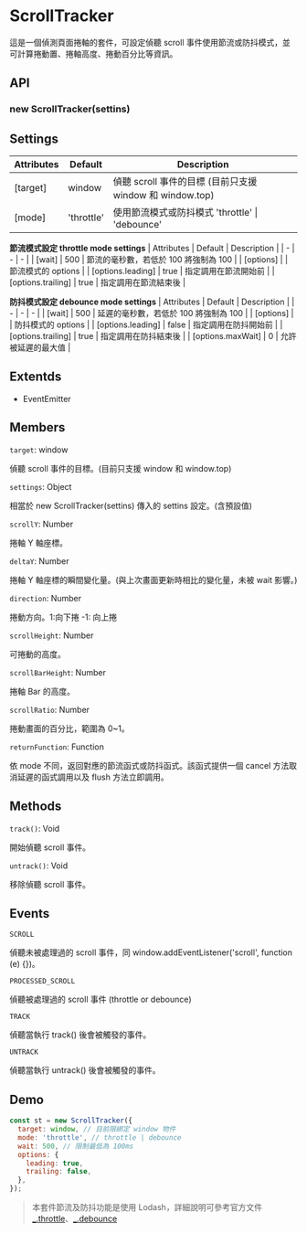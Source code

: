 # ScrollTracker

這是一個偵測頁面捲軸的套件，可設定偵聽 scroll 事件使用節流或防抖模式，並可計算捲動置、捲軸高度、捲動百分比等資訊。


## API

### new ScrollTracker(settins)

## Settings
| Attributes | Default | Description | 
| - | - | - |
| [target] | window | 偵聽 scroll 事件的目標 (目前只支援 window 和 window.top) |
| [mode] | 'throttle' | 使用節流模式或防抖模式 'throttle' \| 'debounce' |

**節流模式設定 throttle mode settings**
| Attributes | Default | Description | 
| - | - | - |
| [wait] | 500 | 節流的毫秒數，若低於 100 將強制為 100 |
| [options] |  | 節流模式的 options |
| [options.leading] | true | 指定調用在節流開始前 |
| [options.trailing] | true | 指定調用在節流結束後 |

**防抖模式設定 debounce mode settings**
| Attributes | Default | Description | 
| - | - | - |
| [wait] | 500 | 延遲的毫秒數，若低於 100 將強制為 100 |
| [options] |  | 防抖模式的 options |
| [options.leading] | false | 指定調用在防抖開始前 |
| [options.trailing] | true | 指定調用在防抖結束後 |
| [options.maxWait] | 0 | 允許被延遲的最大值 |

## Extentds
-  EventEmitter

## Members

`target`: window

偵聽 scroll 事件的目標。(目前只支援 window 和 window.top)


`settings`: Object

相當於 new ScrollTracker(settins) 傳入的 settins 設定。(含預設值)


`scrollY`: Number

捲軸 Y 軸座標。


`deltaY`: Number

捲軸 Y 軸座標的瞬間變化量。(與上次畫面更新時相比的變化量，未被 wait 影響。)


`direction`: Number

捲動方向。1:向下捲 -1: 向上捲


`scrollHeight`: Number

可捲動的高度。


`scrollBarHeight`: Number

捲軸 Bar 的高度。


`scrollRatio`: Number

捲動畫面的百分比，範圍為 0~1。


`returnFunction`: Function

依 mode 不同，返回對應的節流函式或防抖函式。該函式提供一個 cancel 方法取消延遲的函式調用以及 flush 方法立即調用。

## Methods

`track()`: Void

開始偵聽 scroll 事件。


`untrack()`: Void

移除偵聽 scroll 事件。


## Events

`SCROLL`

偵聽未被處理過的 scroll 事件，同 window.addEventListener('scroll', function (e) {})。


`PROCESSED_SCROLL`

偵聽被處理過的 scroll 事件 (throttle or debounce)


`TRACK`

偵聽當執行 track() 後會被觸發的事件。


`UNTRACK`

偵聽當執行 untrack() 後會被觸發的事件。

## Demo

```js
const st = new ScrollTracker({
  target: window, // 目前限綁定 window 物件
  mode: 'throttle', // throttle | debounce
  wait: 500, // 限制最低為 100ms
  options: {
    leading: true,
    trailing: false,
  },
});
```



> 本套件節流及防抖功能是使用 Lodash，詳細說明可參考官方文件 [_.throttle](https://www.lodashjs.com/docs/lodash.throttle)、[_.debounce](https://www.lodashjs.com/docs/lodash.debounce)

